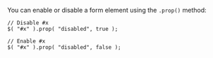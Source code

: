 <script>{
	"title": "How do I disable/enable a form element?"
}</script>

You can enable or disable a form element using the `.prop()` method:

```
// Disable #x
$( "#x" ).prop( "disabled", true );

// Enable #x
$( "#x" ).prop( "disabled", false );
```

